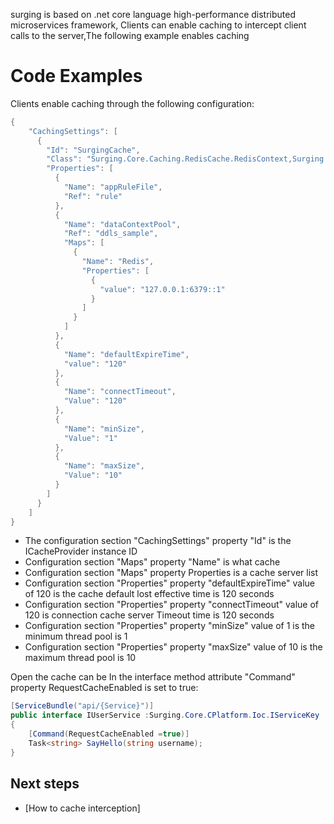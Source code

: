 surging is based on .net core language high-performance distributed microservices framework,
Clients can enable caching to intercept client calls to the server,The following example enables caching

Code Examples
=============

Clients enable caching through the following configuration:
```c#
{ 
    "CachingSettings": [
      {
        "Id": "SurgingCache",
        "Class": "Surging.Core.Caching.RedisCache.RedisContext,Surging.Core.Caching",
        "Properties": [
          {
            "Name": "appRuleFile",
            "Ref": "rule"
          },
          {
            "Name": "dataContextPool",
            "Ref": "ddls_sample",
            "Maps": [
              {
                "Name": "Redis",
                "Properties": [
                  {
                    "value": "127.0.0.1:6379::1"
                  }
                ]
              }
            ]
          },
          {
            "Name": "defaultExpireTime",
            "value": "120"
          },
          {
            "Name": "connectTimeout",
            "Value": "120"
          },
          {
            "Name": "minSize",
            "Value": "1"
          },
          {
            "Name": "maxSize",
            "Value": "10"
          }
        ]
      }
    ]
}
```
* The configuration section "CachingSettings" property "Id" is the ICacheProvider instance ID
* Configuration section "Maps" property "Name" is what cache
* Configuration section "Maps" property Properties is a cache server list
* Configuration section "Properties" property "defaultExpireTime" value of 120 is the cache default lost effective time is 120 seconds
* Configuration section "Properties" property "connectTimeout" value of 120 is connection cache server Timeout time is 120 seconds
* Configuration section "Properties" property "minSize" value of 1 is the minimum thread pool is 1
* Configuration section "Properties" property "maxSize" value of 10 is the maximum thread pool is 10

Open the cache can be In the interface method attribute "Command" property RequestCacheEnabled is set to true:
```c#
[ServiceBundle("api/{Service}")]
public interface IUserService :Surging.Core.CPlatform.Ioc.IServiceKey
{
	[Command(RequestCacheEnabled =true)]
	Task<string> SayHello(string username);
}
```
## Next steps

* [How to cache interception]

